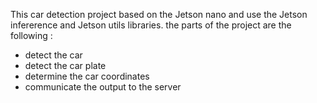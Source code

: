 This car detection project based on the Jetson nano and use the Jetson infererence and Jetson utils libraries.
the parts of the project are the following :
   - detect the car
   - detect the car plate
   - determine the car coordinates
   - communicate the output to the server
